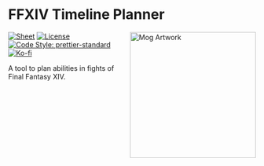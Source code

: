 # FFXIV Timeline Planner

<img src="https://static.wikia.nocookie.net/finalfantasy/images/6/62/XIII-2_Mog_artwork.jpg" alt="Mog Artwork" align="right" width="256px">

[![Sheet](https://img.shields.io/website?color=0F9D58&label=sheet&logo=Google-Sheets&url=https%3A%2F%2Fdocs.google.com%2Fspreadsheets%2Fd%2F1ZqwqOAT7fs6sxgc8VEIKcQhxT18i6cgd6nod-VD6kj0)](https://tinyurl.com/yyy97kse)
[![License](https://img.shields.io/github/license/CostasAK/ffxiv-timeline-planner)](https://github.com/CostasAK/ffxiv-timeline-planner/blob/master/LICENSE)
[![Code Style: prettier-standard](https://img.shields.io/badge/code%20style-prettier--standard-192B33)](https://www.npmjs.com/package/prettier-standard)<!--
[![Language](https://img.shields.io/github/languages/top/costasak/the-stalk-market)](https://github.com/CostasAK/the-stalk-market)
[![Watchers](https://img.shields.io/github/watchers/costasak/the-stalk-market)](https://github.com/CostasAK/the-stalk-market)
[![Stars](https://img.shields.io/github/stars/costasak/the-stalk-market)](https://github.com/CostasAK/the-stalk-market)
[![Forks](https://img.shields.io/github/forks/costasak/the-stalk-market)](https://github.com/CostasAK/the-stalk-market)-->
[![Ko-fi](https://img.shields.io/badge/ko--fi-costas-F16061?logo=ko-fi)](https://ko-fi.com/costas)

A tool to plan abilities in fights of Final Fantasy XIV.

